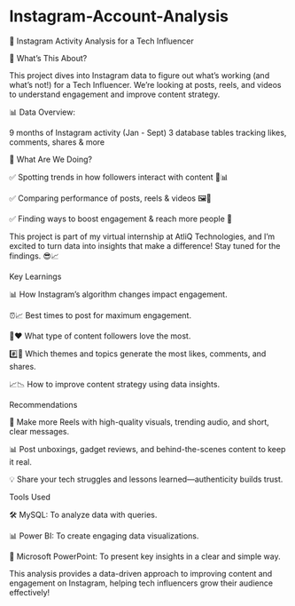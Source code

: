 # Instagram-Account-Analysis

🚀 Instagram Activity Analysis for a Tech Influencer

🔎 What’s This About?

This project dives into Instagram data to figure out what’s working (and what’s not!) for a Tech Influencer. We’re looking at posts, reels, and videos to understand engagement and improve content strategy.

📊 Data Overview:

9 months of Instagram activity (Jan - Sept)
3 database tables tracking likes, comments, shares & more

🎯 What Are We Doing?

✅ Spotting trends in how followers interact with content 👥📊

✅ Comparing performance of posts, reels & videos 🖼️🎥

✅ Finding ways to boost engagement & reach more people 🚀

This project is part of my virtual internship at AtliQ Technologies, and I’m excited to turn data into insights that make a difference! Stay tuned for the findings. 😎📈

Key Learnings

📊 How Instagram’s algorithm changes impact engagement.

⏰📈 Best times to post for maximum engagement.

💬❤️ What type of content followers love the most.

#️⃣📝 Which themes and topics generate the most likes, comments, and shares.

📈📉 How to improve content strategy using data insights.

Recommendations

🎯 Make more Reels with high-quality visuals, trending audio, and short, clear messages.

📊 Post unboxings, gadget reviews, and behind-the-scenes content to keep it real.

💡 Share your tech struggles and lessons learned—authenticity builds trust.

Tools Used

🛠️ MySQL: To analyze data with queries.

📊 Power BI: To create engaging data visualizations.

📑 Microsoft PowerPoint: To present key insights in a clear and simple way.

This analysis provides a data-driven approach to improving content and engagement on Instagram, helping tech influencers grow their audience effectively!

